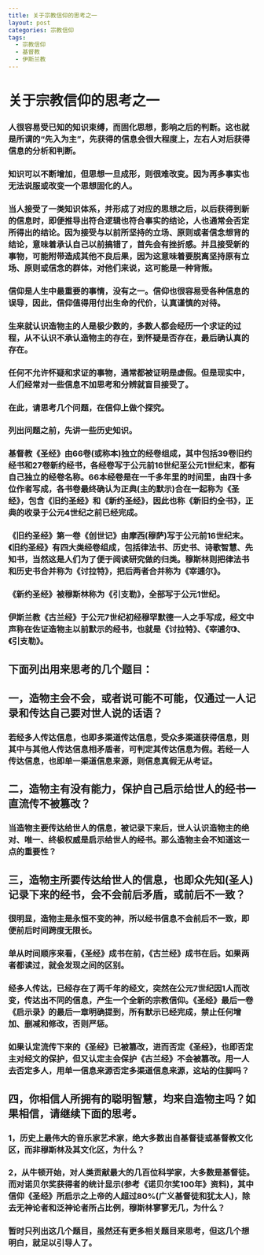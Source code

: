 ```yaml
---
title: 关于宗教信仰的思考之一
layout: post
categories: 宗教信仰
tags: 
  - 宗教信仰
  - 基督教
  - 伊斯兰教
---
```


# 关于宗教信仰的思考之一

### 人很容易受已知的知识​束缚，而固化思想，影响之后的判断。这也就是所谓的“先入为主”，先获得的信息会很大程度上，左右人对后获得信息的分析和判断。

### 知识可以不断增加，但思想一旦成形，则很难改变。因为再多事实也无法说服或改变一个思想固化的人。

### 当人接受了一类知识体系，并形成了对应的思想之后，以后获得到新的信息时，即便推导出符合逻辑也符合事实的结论，人也通常会否定所得出的结论。因为接受与以前所坚持的立场、原则或者信念想背的结论，意味着承认自己以前搞错了，首先会有挫折感。并且接受新的事物，可能附带造成其他不良后果，因为这意味着要脱离坚持原有立场、原则或信念的群体，对他们来说，这可能是一种背叛。

### 信仰是人生中最重要的事情，没有之一。信仰也很容易受各种信息的误导，因此，信仰值得用付出生命的代价，认真谨慎的对待。

### 生来就认识造物主的人是极少数的，多数人都会经历一个求证的过程，从不认识不承认造物主的存在，到怀疑是否存在，最后确认真的存在。

### 任何不允许怀疑和求证的事物，通常都被证明是虚假。但是现实中，人们经常对一些信息不加思考和分辨就盲目接受了。

### 在此，请思考几个问题，在信仰上做个探究。

### 列出问题之前，先讲一些历史知识。

### 基督教《圣经》由66卷(或称本)独立的经卷组成，其中包括39卷旧约经书和27卷新约经书，各经卷写于公元前16世纪至公元1世纪末，都有自己独立的经卷名称。66本经卷是在一千多年里的时间里，由四十多位作者写成，各书卷最终确认为正典(主的默示)合在一起称为《圣经》，包含《旧约圣经》和《新约圣经》，因此也称《新旧约全书》，正典的收录于公元4世纪之前已经完成。

### 《旧约圣经》第一卷《创世记》由摩西(穆萨)写于公元前16世纪末。《旧约圣经》有四大类经卷组成，包括律法书、历史书、诗歌智慧、先知书，当然这是人们为了便于阅读研究做的归类。穆斯林则把律法书和历史书合并称为《讨拉特》，把后两者合并称为《宰逋尔》。

### 《新约圣经》被穆斯林称为《引支勒》，全部写于公元1世纪。

### 伊斯兰教《古兰经》于公元7世纪初经穆罕默德一人之手写成，经文中声称在佐证造物主以前默示的经书，也就是《讨拉特》、《宰逋尔》、《引支勒》。

## 下面列出用来思考的几个题目：

## 一，造物主会不会，或者说可能不可能，仅通过一人记录和传达自己要对世人说的话语？

### 若经多人传达信息，也即多渠道传达信息，受众多渠道获得信息，则其中与其他人传达信息相矛盾者，可判定其传达信息为假。若经一人传达信息，也即单一渠道信息来源，则信息真假无从考证。

## 二，造物主有没有能力，保护自己启示给世人的经书一直流传不被篡改？

### 当造物主要传达给世人的信息，被记录下来后，世人认识造物主的绝对、唯一、终极权威是启示给世人的经书。那么造物主会不知道这一点的重要性？

## 三，造物主所要传达给世人的信息，也即众先知(圣人)记录下来的经书，会不会前后矛盾，或前后不一致？

### 很明显，造物主是永恒不变的神，所以经书信息不会前后不一致，即便前后时间跨度无限长。

### 单从时间顺序来看，《圣经》成书在前，《古兰经》成书在后。如果两者都读过，就会发现之间的区别。

### 经多人传达，已经存在了两千年的经文，突然在公元7世纪因1人而改变，传达出不同的信息，产生一个全新的宗教信仰。《圣经》最后一卷《启示录》的最后一章明确提到，所有默示已经完成，禁止任何增加、删减和修改，否则严惩。

### 如果认定流传下来的《圣经》已被篡改，进而否定《圣经》，也即否定主对经文的保护，但又认定主会保护《古兰经》不会被篡改。用一人去否定多人，用单一信息来源否定多渠道信息来源，这站的住脚吗？

## 四，你相信人所拥有的聪明智慧，均来自造物主吗？如果相信，请继续下面的思考。

### 1，历史上最伟大的音乐家艺术家，绝大多数出自基督徒或基督教文化区，而非穆斯林及其文化区，为什么？

### 2，从牛顿开始，对人类贡献最大的几百位科学家，大多数是基督徒。而对诺贝尔奖获得者的统计显示(参考《诺贝尔奖100年》资料)，其中信仰《圣经》所启示之上帝的人超过80%(广义基督徒和犹太人)，除去无神论者和泛神论者所占比例，穆斯林寥寥无几，为什么？

### 暂时只列出这几个题目，虽然还有更多相关题目来思考，但这几个想明白，就足以引导人了。
